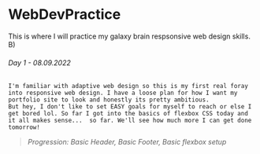 # WebDevPractice
This is where I will practice my galaxy brain respsonsive web design skills. B)


###### Day 1 - 08.09.2022
```
I'm familiar with adaptive web design so this is my first real foray into responsive web design. I have a loose plan for how I want my portfolio site to look and honestly its pretty ambitious. 
But hey, I don't like to set EASY goals for myself to reach or else I get bored lol. So far I got into the basics of flexbox CSS today and it all makes sense...  so far. We'll see how much more I can get done tomorrow! 
```
> *Progression: Basic Header, Basic Footer, Basic flexbox setup*

